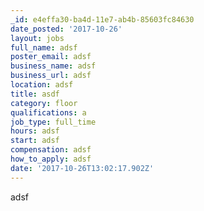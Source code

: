 ```yaml
---
_id: e4effa30-ba4d-11e7-ab4b-85603fc84630
date_posted: '2017-10-26'
layout: jobs
full_name: adsf
poster_email: adsf
business_name: adsf
business_url: adsf
location: adsf
title: asdf
category: floor
qualifications: a
job_type: full_time
hours: adsf
start: adsf
compensation: adsf
how_to_apply: adsf
date: '2017-10-26T13:02:17.902Z'
---
```

adsf
